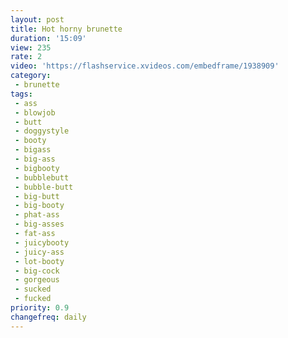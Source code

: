 ```yaml
---
layout: post
title: Hot horny brunette
duration: '15:09'
view: 235
rate: 2
video: 'https://flashservice.xvideos.com/embedframe/1938909'
category: 
 - brunette
tags: 
 - ass
 - blowjob
 - butt
 - doggystyle
 - booty
 - bigass
 - big-ass
 - bigbooty
 - bubblebutt
 - bubble-butt
 - big-butt
 - big-booty
 - phat-ass
 - big-asses
 - fat-ass
 - juicybooty
 - juicy-ass
 - lot-booty
 - big-cock
 - gorgeous
 - sucked
 - fucked
priority: 0.9
changefreq: daily
---
```


